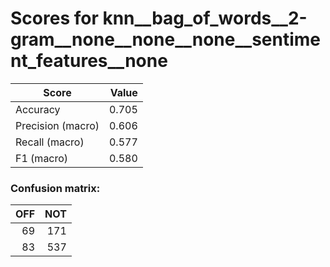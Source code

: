 # Scores for knn__bag_of_words__2-gram__none__none__none__sentiment_features__none
|      Score      |Value|
|-----------------|----:|
|Accuracy         |0.705|
|Precision (macro)|0.606|
|Recall (macro)   |0.577|
|F1 (macro)       |0.580|

### Confusion matrix:
|OFF|NOT|
|--:|--:|
| 69|171|
| 83|537|
